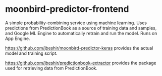# moonbird-predictor-frontend
A simple probability-combining service using machine learning. Uses predictions from PredictionBook as a source of training data and samples, and Google ML Engine to automatically retrain and run the model. Runs on App Engine.

https://github.com/jbeshir/moonbird-predictor-keras provides the actual model and training script. 

https://github.com/jbeshir/predictionbook-extractor provides the package used for retrieving data from PredictionBook.
